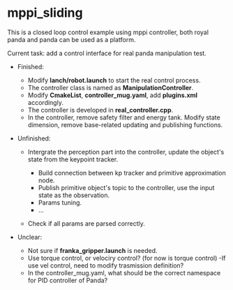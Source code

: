 # mppi_sliding

This is a closed loop control example using mppi controller, both royal panda and panda can be used as a platform. 

Current task: add a control interface for real panda manipulation test.

- Finished:
    - Modify **lanch/robot.launch** to start the real control process.
    - The controller class is named as **ManipulationController**.
    - Modify **CmakeList**, **controller_mug.yaml**, add **plugins.xml** accordingly.
    - The controller is developed in **real_controller.cpp**. 
    - In the controller, remove safety filter and energy tank. Modify state dimension, remove base-related updating and publishing functions. 

- Unfinished:
    - Intergrate the perception part into the controller, update the object's state from the keypoint tracker. 
        - Build connection between kp tracker and primitive approximation node.
        - Publish primitive object's topic to the controller, use the input state as the observation. 
        - Params tuning.
        - ...

    - Check if all params are parsed correctly.

- Unclear:
    - Not sure if **franka_gripper.launch** is needed.
    - Use torque control, or velociry control? (for now is torque control)
        -If use vel control, need to modify trasmission definition? 
    - In the controller_mug.yaml, what should be the correct namespace for PID controller of Panda?  

